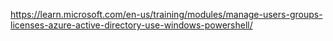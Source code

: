 https://learn.microsoft.com/en-us/training/modules/manage-users-groups-licenses-azure-active-directory-use-windows-powershell/
